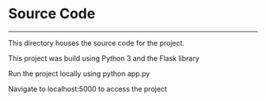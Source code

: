 # Source Code
---
This directory houses the source code for the project.

This project was build using Python 3 and the Flask library

Run the project locally using python app.py

Navigate to localhost:5000 to access the project